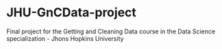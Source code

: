 # JHU-GnCData-project
Final project for the Getting and Cleaning Data course in the Data Science specialization - Jhons Hopkins University
